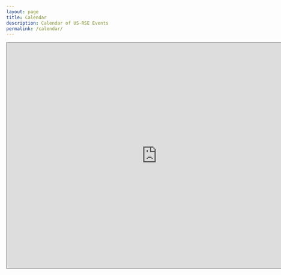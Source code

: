 ```yaml
---
layout: page
title: Calendar
description: Calendar of US-RSE Events
permalink: /calendar/
---
```


<iframe src="https://calendar.google.com/calendar/embed?height=600&amp;wkst=1&amp;bgcolor=%23eeeeee&amp;ctz=America%2FDenver&amp;src=dXMtcnNlLm9yZ184bzc3NHIxbDdvMHY3dHY1aW02ZnFhdXM1b0Bncm91cC5jYWxlbmRhci5nb29nbGUuY29t&amp;color=%23009688&amp;showTitle=1&amp;showNav=1&amp;mode=AGENDA" style="border:solid 1px #777" width="800" height="600" frameborder="0" scrolling="no"></iframe>